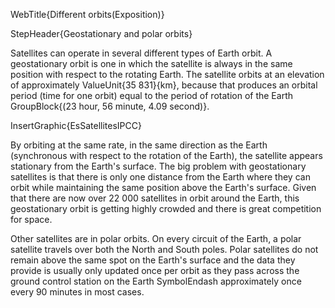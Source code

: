 WebTitle{Different orbits(Exposition)}

StepHeader{Geostationary  and polar orbits}


Satellites can operate in several different types of Earth orbit. A geostationary orbit is one in which the satellite is always in the same position with respect to the rotating Earth. The satellite orbits at an elevation of approximately ValueUnit{35 831}{km}, because that produces an orbital period (time for one orbit) equal to the period of rotation of the Earth GroupBlock{(23 hour, 56 minute, 4.09 second)}.

InsertGraphic{EsSatellitesIPCC}

By orbiting at the same rate, in the same direction as the Earth (synchronous with respect to the rotation of the Earth), the satellite appears stationary from the Earth's surface. The big problem with geostationary satellites is that there is only one distance from the Earth where they can orbit while maintaining the same position above the Earth's surface. Given that there are now over 22 000 satellites in orbit around the Earth, this geostationary orbit is getting highly crowded and there is great competition for space.

Other satellites are in polar orbits. On every circuit of the Earth, a polar satellite travels over both the North and South poles. Polar satellites do not remain above the same spot on the Earth's surface and the data they provide is usually only updated once per orbit as they pass across the ground control station on the Earth SymbolEndash approximately once every 90 minutes in most cases.
